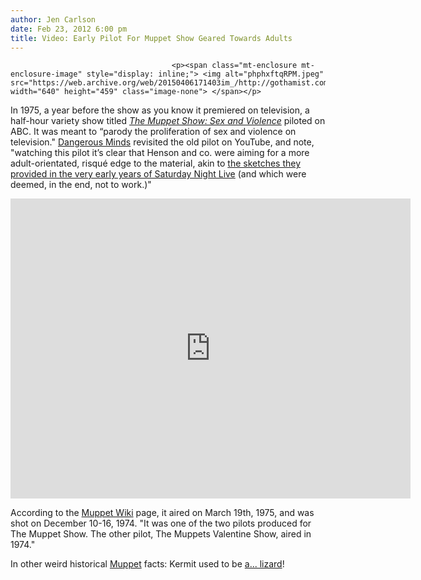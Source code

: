 ```yaml
---
author: Jen Carlson
date: Feb 23, 2012 6:00 pm
title: Video: Early Pilot For Muppet Show Geared Towards Adults
---
```


	
										<p><span class="mt-enclosure mt-enclosure-image" style="display: inline;"> <img alt="phphxftqRPM.jpeg" src="https://web.archive.org/web/20150406171403im_/http://gothamist.com/attachments/arts_jen/phphxftqRPM.jpeg" width="640" height="459" class="image-none"> </span></p>

<p>In 1975, a year before the show as you know it premiered on television, a half-hour variety show titled <a href="https://web.archive.org/web/20150406171403/http://muppet.wikia.com/wiki/The_Muppet_Show:_Sex_and_Violence"><em>The Muppet Show: Sex and Violence</em></a> piloted on ABC. It was meant to &#x201C;parody the proliferation of sex and violence on television.&quot; <a href="https://web.archive.org/web/20150406171403/http://www.dangerousminds.net/comments/sex_violence_the_very_first_muppet_show_pilot_1974">Dangerous Minds</a> revisited the old pilot on YouTube, and note, &quot;watching this pilot it&#x2019;s clear that Henson and co. were aiming for a more adult-orientated, risqu&#xE9; edge to the material, akin to <a href="https://web.archive.org/web/20150406171403/http://gothamist.com/2011/11/22/jason_segel_1.php">the sketches they provided in the very early years of Saturday Night Live</a> (and which were deemed, in the end, not to work.)&quot;</p>

<p><iframe width="640" height="480" src="https://web.archive.org/web/20150406171403if_/http://www.youtube.com/embed/ELHkePIEJnk" frameborder="0" allowfullscreen></iframe></p>

<p>According to the <a href="https://web.archive.org/web/20150406171403/http://muppet.wikia.com/wiki/The_Muppet_Show:_Sex_and_Violence">Muppet Wiki</a> page, it aired on March 19th, 1975, and was shot on December 10-16, 1974. &quot;It was one of the two pilots produced for The Muppet Show. The other pilot, The Muppets Valentine Show, aired in 1974.&quot;</p>

<p>In other weird historical <a href="https://web.archive.org/web/20150406171403/http://gothamist.com/tags/muppets">Muppet</a> facts: Kermit used to be <a href="https://web.archive.org/web/20150406171403/http://gothamist.com/2011/04/19/kermit_the_lizard.php">a... lizard</a>!</p>					
										
									
				